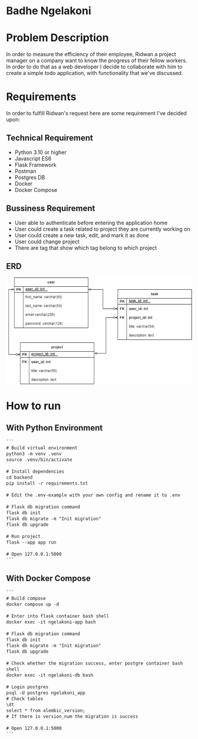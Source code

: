 # Badhe Ngelakoni

# Problem Description
In order to measure the efficiency of their employee, Ridwan a project manager on a company want to know the progress of their fellow workers.  In order to do that as a web developer I decide to collaborate with him to create a simple todo application, with functionality that we've discussed.

# Requirements
In order to fulfill Ridwan's request here are some requirement I've decided upon:

## Technical Requirement
- Python 3.10 or higher
- Javascript ES6
- Flask Framework
- Postman
- Postgres DB
- Docker
- Docker Compose

## Bussiness Requirement
- User able to authenticate before entering the application home
- User could create a task related to project they are currently working on
- User could create a new task, edit, and mark it as done
- User could change project
- There are tag that show which tag belong to which project

## ERD

![](docs/erd.drawio.png)

# How to run

##  With Python Environment

    ```
    # Build virtual environment
    python3 -m venv .venv
    source .venv/bin/activate

    # Install dependencies
    cd backend
    pip install -r requirements.txt

    # Edit the .env-example with your own config and rename it to .env

    # Flask db migration command
    flask db init
    flask db migrate -m "Init migration"
    flask db upgrade

    # Run project
    flask --app app run

    # Open 127.0.0.1:5000
    ```

## With Docker Compose
    ```
    # Build compose
    docker compose up -d

    # Enter into flask container bash shell 
    docker exec -it ngelakoni-app bash

    # Flask db migration command
    flask db init
    flask db migrate -m "Init migration"
    flask db upgrade

    # Check whether the migration success, enter postgre container bash shell
    docker exec -it ngelakoni-db bash

    # Login postgres
    psql -U postgres ngelakoni_app
    # Check tables
    \dt
    select * from alembic_version;
    # If there is version_num the migration is success

    # Open 127.0.0.1:5000
    ```
